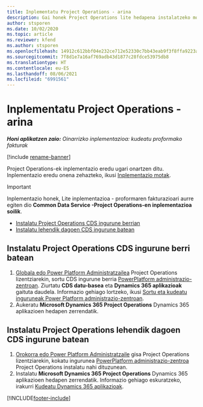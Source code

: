 ```yaml
---
title: Inplementatu Project Operations - arina
description: Gai honek Project Operations lite hedapena instalatzeko moduari buruzko informazioa eskaintzen du. Aurre egin fakturazio proformari.
author: stsporen
ms.date: 10/02/2020
ms.topic: article
ms.reviewer: kfend
ms.author: stsporen
ms.openlocfilehash: 14912c612bbf04e232ce712e52330c7bb43eab9f3f8ffa9223a2d2f9ce95eb72
ms.sourcegitcommit: 7f8d1e7a16af769adb43d1877c28fdce53975db8
ms.translationtype: HT
ms.contentlocale: eu-ES
ms.lasthandoff: 08/06/2021
ms.locfileid: "6991561"
---
```

# <a name="deploy-project-operations---lite"></a>Inplementatu Project Operations - arina

_**Honi aplikatzen zaio:** Oinarrizko inplementazioa: kudeatu proformako fakturak_

[!include [rename-banner](~/includes/cc-data-platform-banner.md)]

Project Operations-ek inplementazio eredu ugari onartzen ditu. Inplementazio eredu onena zehazteko, ikusi [Inplementazio motak](determine-deployment-type.md).


> [!IMPORTANT]
> Inplementazio honek, Lite inplementazioa - proformaren fakturazioari aurre egiten dio **Common Data Service -Project Operations-en inplementazioa soilik**.

- [Instalatu Project Operations CDS ingurune berrian](#new)
- [Instalatu lehendik dagoen CDS ingurune batean](#existing)



## <a name="install-project-operations-to-a-new-cds-environment"></a><a name="new"></a>Instalatu Project Operations CDS ingurune berri batean

1. [Globala edo Power Platform Administratzailea](/power-platform/admin/global-service-administrators-can-administer-without-license) Project Operations lizentziarekin, sortu CDS ingurune berria [PowerPlatform administrazio-zentroan](https://admin.powerplatform.com). Ziurtatu **CDS datu-basea** eta **Dynamics 365 aplikazioak** gaituta daudela. Informazio gehiago lortzeko, ikusi [Sortu eta kudeatu inguruneak Power Platform administrazio-zentroan](/power-platform/admin/create-environment#create-an-environment-in-the-power-platform-admin-center).
2. Aukeratu **Microsoft Dynamics 365 Project Operations** Dynamics 365 aplikazioen hedapen zerrendatik.


## <a name="install-project-operations-to-an-existing-cds-environment"></a><a name="existing"></a>Instalatu Project Operations lehendik dagoen CDS ingurune batean

1. [Orokorra edo Power Platform Administratzaile](/power-platform/admin/global-service-administrators-can-administer-without-license) gisa Project Operations lizentziarekin, kokatu ingurunea [PowerPlatform administrazio-zentroa](https://admin.powerplatform.com) Project Operations instalatu nahi dituzunean.
2. Instalatu **Microsoft Dynamics 365 Project Operations** Dynamics 365 aplikazioen hedapen zerrendatik. Informazio gehiago eskuratzeko, irakurri [Kudeatu Dynamics 365 aplikazioak](/power-platform/admin/manage-apps).




[!INCLUDE[footer-include](../includes/footer-banner.md)]